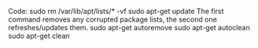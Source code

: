 Code:
sudo rm /var/lib/apt/lists/* -vf
sudo apt-get update
The first command removes any corrupted package lists, the second one refreshes/updates them.
sudo apt-get autoremove
sudo apt-get autoclean
sudo apt-get clean
